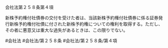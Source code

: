 会社法第２５８条第４項

新株予約権付社債券の交付を受けた者は、当該新株予約権付社債券に係る証券発行新株予約権付社債に付された新株予約権についての権利を取得する。ただし、その者に悪意又は重大な過失があるときは、この限りでない。

#会社法
#会社法/第２５８条
#会社法/第２５８条/第４項
